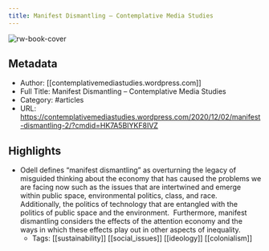 ```yaml
---
title: Manifest Dismantling – Contemplative Media Studies
---
```

![rw-book-cover](https://readwise-assets.s3.amazonaws.com/static/images/article1.be68295a7e40.png)

## Metadata
- Author: [[contemplativemediastudies.wordpress.com]]
- Full Title: Manifest Dismantling – Contemplative Media Studies
- Category: #articles
- URL: https://contemplativemediastudies.wordpress.com/2020/12/02/manifest-dismantling-2/?cmdid=HK7A5BIYKF8IVZ

## Highlights
- Odell defines “manifest dismantling” as overturning the legacy of misguided thinking about the economy that has caused the problems we are facing now such as the issues that are intertwined and emerge within public space, environmental politics, class, and race.  Additionally, the politics of technology that are entangled with the politics of public space and the environment.  Furthermore, manifest dismantling considers the effects of the attention economy and the ways in which these effects play out in other aspects of inequality.
    - Tags: [[sustainability]] [[social_issues]] [[ideology]] [[colonialism]] 
